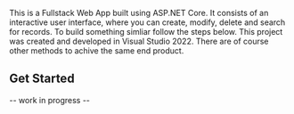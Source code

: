 This is a Fullstack Web App built using ASP.NET Core. It consists of an interactive user interface, where you can create, modify, delete and search for records. To build something simliar follow the steps below.
This project was created and developed in Visual Studio 2022. There are of course other methods to achive the same end product.


## Get Started

-- work in progress --
